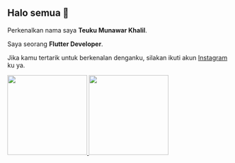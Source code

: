 ## Halo semua 👋 

Perkenalkan nama saya **Teuku Munawar Khalil**.

Saya seorang **Flutter Developer**.

Jika kamu tertarik untuk berkenalan denganku, silakan ikuti akun [Instagram](https://www.instagram.com/teukumunawark/) ku ya.

<p align="left">
<a href="https://github.com/Munawar193">
  <img height="180em" src="https://github-readme-stats-eight-theta.vercel.app/api?username=Munawar193&show_icons=true&theme=algolia&include_all_commits=true&count_private=true"/>
  <img height="180em" src="https://github-readme-stats-eight-theta.vercel.app/api/top-langs/?username=Munawar193&layout=compact&langs_count=8&theme=algolia"/>
</a>
</p>

<!--
**Munawar193/Munawar193** is a ✨ _special_ ✨ repository because its `README.md` (this file) appears on your GitHub profile.

Here are some ideas to get you started:

- 🔭 I’m currently working on ...
- 🌱 I’m currently learning ...
- 👯 I’m looking to collaborate on ...
- 🤔 I’m looking for help with ...
- 💬 Ask me about ...
- 📫 How to reach me: ...
- 😄 Pronouns: ...
- ⚡ Fun fact: ...
-->
